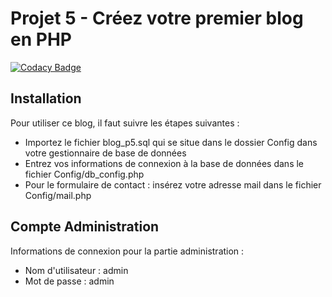 # Projet 5 - Créez votre premier blog en PHP
[![Codacy Badge](https://app.codacy.com/project/badge/Grade/9af99025a6c345a9972eb441d049e0b4)](https://www.codacy.com/gh/JGoronflot/P5/dashboard?utm_source=github.com&amp;utm_medium=referral&amp;utm_content=JGoronflot/P5&amp;utm_campaign=Badge_Grade)

## Installation
Pour utiliser ce blog, il faut suivre les étapes suivantes :

* Importez le fichier blog_p5.sql qui se situe dans le dossier Config dans votre gestionnaire de base de données
* Entrez vos informations de connexion à la base de données dans le fichier Config/db_config.php
* Pour le formulaire de contact : insérez votre adresse mail dans le fichier Config/mail.php

## Compte Administration
Informations de connexion pour la partie administration :
* Nom d'utilisateur : admin
* Mot de passe : admin
